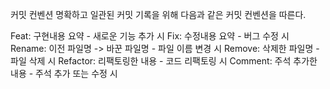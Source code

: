 커밋 컨벤션
명확하고 일관된 커밋 기록을 위해 다음과 같은 커밋 컨벤션을 따른다.

Feat: 구현내용 요약 - 새로운 기능 추가 시
Fix: 수정내용 요약 - 버그 수정 시
Rename: 이전 파일명 -> 바꾼 파일명 - 파일 이름 변경 시
Remove: 삭제한 파일명 - 파일 삭제 시
Refactor: 리팩토링한 내용 - 코드 리팩토링 시
Comment: 주석 추가한 내용 - 주석 추가 또는 수정 시

